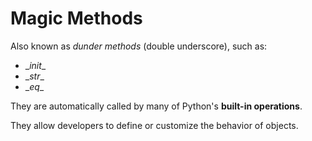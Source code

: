 # Magic Methods
Also known as *dunder methods* (double underscore), such as:
- \__init__
- \__str__
- \__eq__

They are automatically called by many
of Python's **built-in operations**.

They allow developers to define or customize the behavior of objects.